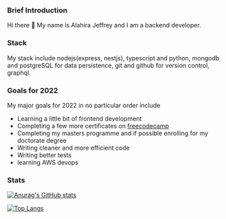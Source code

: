 ### Brief Introduction

Hi there 👋 My name is Alahira Jeffrey and I am a backend developer. 

### Stack
My stack include nodejs(express, nestjs), typescript and python, mongodb and postgreSQL for data persistence, git and github for version control, graphql.

### Goals for 2022

My major goals for 2022 in no particular order include
- Learning a little bit of frontend development
- Completing a few more certificates on [freecodecamp](https://www.freecodecamp.org/learn)
- Completing my masters programme and if possible enrolling for my doctorate degree
- Writing cleaner and more efficient code 
- Writing better tests
- learning AWS devops

### Stats
[![Anurag's GitHub stats](https://github-readme-stats.vercel.app/api?username=alahirajeffrey)](https://github.com/anuraghazra/github-readme-stats)

[![Top Langs](https://github-readme-stats.vercel.app/api/top-langs/?username=alahirajeffrey&hide=jupyter%20notebook)](https://github.com/anuraghazra/github-readme-stats)
